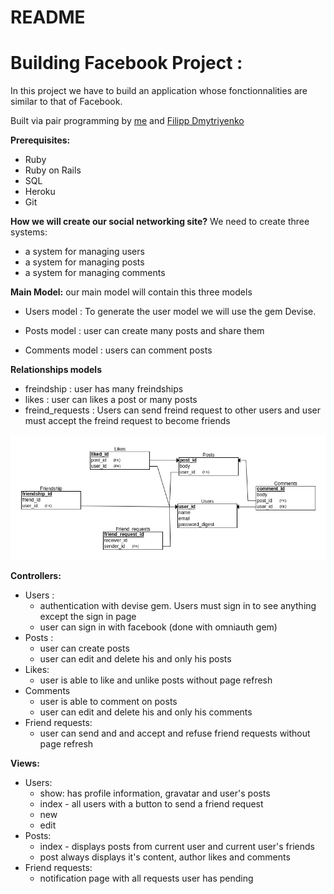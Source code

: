# README
# Building Facebook Project :
 In this project we have to build an application whose fonctionnalities are similar to that of Facebook.

 Built via pair programming by [me](https://github.com/zinagithub) and [Filipp Dmytriyenko](https://github.com/YellowPipe)
 
 **Prerequisites:**
 * Ruby
 * Ruby on Rails
 * SQL
 * Heroku
 * Git

 **How we will create our social networking site?**
 We need to create three systems:
 * a system for managing users
 * a system for managing posts
 * a system for managing comments

**Main Model:**
our main model will contain this three models

* Users model : To generate the user model we will use the gem Devise.

* Posts model : user can create many posts and share them
* Comments model : users can comment posts

**Relationships models**
* freindship : user has many freindships
* likes : user can likes a post or many posts
* freind_requests : Users can send freind request to other users and user must accept the freind request to become friends

![Entity Relationship Diagram](./db_diagram.png)

**Controllers:**
* Users :
  * authentication with devise gem. Users must sign in to see anything except the sign in page
  * user can sign in with facebook (done with omniauth gem)
* Posts :
  * user can create posts
  * user can edit and delete his and only his posts
* Likes:
  * user is able to like and unlike posts without page refresh 
* Comments
  * user is able to comment on posts
  * user can edit and delete his and only his comments
* Friend requests:
  * user can send and and accept and refuse friend requests without page refresh

**Views:**
* Users:
  * show: has profile information, gravatar and user's posts
  * index - all users with a button to send a friend request
  * new
  * edit
* Posts:
  * index - displays posts from current user and current user's friends
  * post always displays it's content, author likes and comments
* Friend requests:
  * notification page with all requests user has pending 
